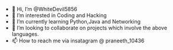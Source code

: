 - 👋 Hi, I’m @WhiteDevil5856
- 👀 I’m interested in Coding and Hacking
- 🌱 I’m currently learning Python,Java and Networking
- 💞️ I’m looking to collaborate on projects which involve the above languages.
- 📫 How to reach me via insatagram @ praneeth_10436

<!---
WhiteDevil5856/WhiteDevil5856 is a ✨ special ✨ repository because its `README.md` (this file) appears on your GitHub profile.
You can click the Preview link to take a look at your changes.
--->
